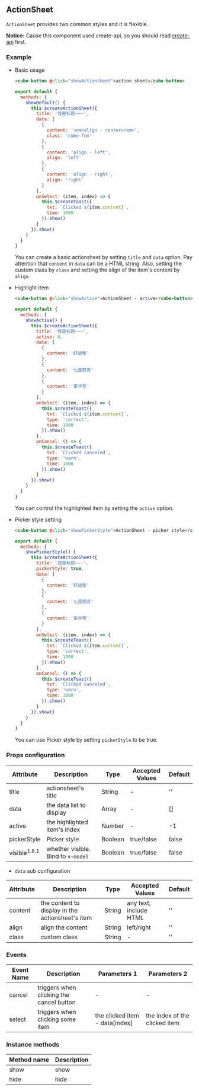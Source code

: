 ## ActionSheet

`ActionSheet` provides two common styles and it is flexible.

__Notice:__ Cause this component used create-api, so you should read [create-api](#/en-US/docs/create-api) first.

### Example

- Basic usage

  ```html
  <cube-button @click="showActionSheet">action sheet</cube-button>
  ```
  ```js
  export default {
    methods: {
      showDefault() {
        this.$createActionSheet({
          title: '我是标题~~~',
          data: [
            {
              content: '<em>align - center</em>',
              class: 'cube-foo'
            },
            {
              content: 'align - left',
              align: 'left'
            },
            {
              content: 'align - right',
              align: 'right'
            }
          ],
          onSelect: (item, index) => {
            this.$createToast({
              txt: `Clicked ${item.content}`,
              time: 1000
            }).show()
          }
        }).show()
      }
    }
  }
  ```

  You can create a basic actionsheet by setting `title` and `data` option. Pay attention that `content` in `data` can be a HTML string. Also, setting the custom class by `class` and setting the align of the item's content by `align`.

- Highlight item

  ```html
  <cube-button @click="showActive">ActionSheet - active</cube-button>
  ```
  ```js
  export default {
    methods: {
      showActive() {
        this.$createActionSheet({
          title: '我是标题~~~',
          active: 0,
          data: [
            {
              content: '舒适型'
            },
            {
              content: '七座商务'
            },
            {
              content: '豪华型'
            }
          ],
          onSelect: (item, index) => {
            this.$createToast({
              txt: `Clicked ${item.content}`,
              type: 'correct',
              time: 1000
            }).show()
          },
          onCancel: () => {
            this.$createToast({
              txt: `Clicked canceled`,
              type: 'warn',
              time: 1000
            }).show()
          }
        }).show()
      }
    }
  }
  ```

  You can control the highlighted item by setting the `active` option.

- Picker style setting

  ```html
  <cube-button @click="showPickerStyle">ActionSheet - picker style</cube-button>
  ```
  ```js
  export default {
    methods: {
      showPickerStyle() {
        this.$createActionSheet({
          title: '我是标题~~~',
          pickerStyle: true,
          data: [
            {
              content: '舒适型'
            },
            {
              content: '七座商务'
            },
            {
              content: '豪华型'
            }
          ],
          onSelect: (item, index) => {
            this.$createToast({
              txt: `Clicked ${item.content}`,
              type: 'correct',
              time: 1000
            }).show()
          },
          onCancel: () => {
            this.$createToast({
              txt: `Clicked canceled`,
              type: 'warn',
              time: 1000
            }).show()
          }
        }).show()
      }
    }
  }
  ```

  You can use Picker style by setting `pickerStyle` to be true.

### Props configuration

| Attribute | Description | Type | Accepted Values | Default |
| - | - | - | - | - |
| title | actionsheet's title | String | - | '' |
| data | the data list to display | Array | - | [] |
| active | the highlighted item's index | Number | - | -1 |
| pickerStyle | Picker style | Boolean | true/false | false |
| visible<sup>1.8.1</sup> | whether visible. Bind to `v-model` | Boolean | true/false | false |

* `data` sub configuration

| Attribute | Description | Type | Accepted Values | Default |
| - | - | - | - | - |
| content | the content to display in the actionsheet's item | String | any text, include HTML | '' |
| align | align the content | String | left/right | '' |
| class | custom class | String | - | '' |

### Events

| Event Name | Description | Parameters 1 | Parameters 2 |
| - | - | - | - |
| cancel | triggers when clicking the cancel button | - | - |
| select | triggers when clicking some item | the clicked item - data[index] | the index of the clicked item |

### Instance methods

| Method name | Description |
| - | - |
| show | show |
| hide | hide |

